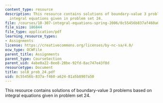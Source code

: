 ```yaml
---
content_type: resource
description: This resource contains solutions of boundary-value 3 problems based on
  integral equations given in problem set 24.
file: /courses/18-307-integral-equations-spring-2006/8c55456b837af460a62481a5b8907a50_sol8_prob_24.pdf
file_size: 186844
file_type: application/pdf
learning_resource_types:
- Assignments
license: https://creativecommons.org/licenses/by-nc-sa/4.0/
ocw_type: OCWFile
parent_title: Assignments
parent_type: CourseSection
parent_uid: 4abe0a22-8ee8-28be-92fd-8ac747e43f8d
resourcetype: Document
title: sol8_prob_24.pdf
uid: 8c55456b-837a-f460-a624-81a5b8907a50
---
```

This resource contains solutions of boundary-value 3 problems based on integral equations given in problem set 24.